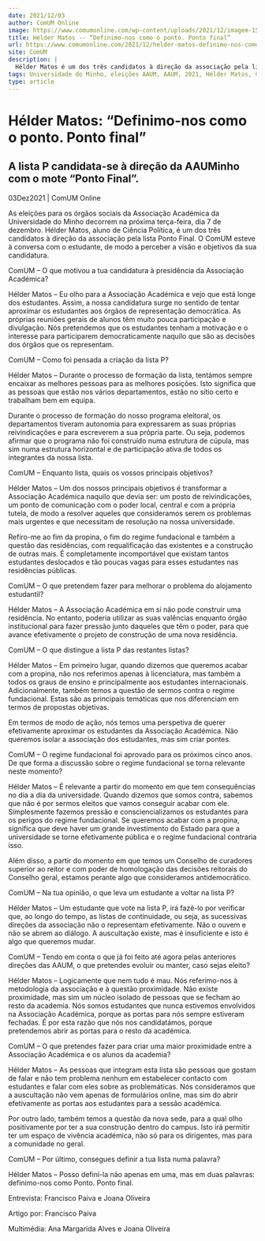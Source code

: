 ```yaml
---
date: 2021/12/03
author: ComUM Online
image: https://www.comumonline.com/wp-content/uploads/2021/12/imagem-1500x1000.jpg
title: Hélder Matos -- “Definimo-nos como o ponto. Ponto final”
url: https://www.comumonline.com/2021/12/helder-matos-definimo-nos-como-o-ponto-ponto-final/
site: ComUM
description: |
  Hélder Matos é um dos três candidatos à direção da associação pela lista Ponto Final. O ComUM esteve à conversa com o estudante.
tags: Universidade do Minho, eleições AAUM, AAUM, 2021, Hélder Matos, Candidato à direção da Associação Académica, Ponto Final
type: article
---
```



# Hélder Matos: “Definimo-nos como o ponto. Ponto final”

## A lista P candidata-se à direção da AAUMinho com o mote “Ponto Final”.

03Dez2021 | ComUM Online

As eleições para os órgãos sociais da Associação Académica da Universidade do Minho decorrem na próxima terça-feira, dia 7 de dezembro. Hélder Matos, aluno de Ciência Política, é um dos três candidatos à direção da associação pela lista Ponto Final. O ComUM esteve à conversa com o estudante, de modo a perceber a visão e objetivos da sua candidatura.



ComUM – O que motivou a tua candidatura à presidência da Associação Académica?

Hélder Matos – Eu olho para a Associação Académica e vejo que está longe dos estudantes. Assim, a nossa candidatura surge no sentido de tentar aproximar os estudantes aos órgãos de representação democrática. As próprias reuniões gerais de alunos têm muito pouca participação e divulgação. Nós pretendemos que os estudantes tenham a motivação e o interesse para participarem democraticamente naquilo que são as decisões dos órgãos que os representam.

ComUM – Como foi pensada a criação da lista P?

Hélder Matos – Durante o processo de formação da lista, tentámos sempre encaixar as melhores pessoas para as melhores posições. Isto significa que as pessoas que estão nos vários departamentos, estão no sítio certo e trabalham bem em equipa.

Durante o processo de formação do nosso programa eleitoral, os departamentos tiveram autonomia para expressarem as suas próprias reivindicações e para escreverem a sua própria parte. Ou seja, podemos afirmar que o programa não foi construído numa estrutura de cúpula, mas sim numa estrutura horizontal e de participação ativa de todos os integrantes da nossa lista.

ComUM – Enquanto lista, quais os vossos principais objetivos?



Hélder Matos – Um dos nossos principais objetivos é transformar a Associação Académica naquilo que devia ser: um posto de reivindicações, um ponto de comunicação com o poder local, central e com a própria tutela, de modo a resolver aqueles que consideramos serem os problemas mais urgentes e que necessitam de resolução na nossa universidade.

Refiro-me ao fim da propina, o fim do regime fundacional e também a questão das residências, com requalificação das existentes e a construção de outras mais. É completamente incomportável que existam tantos estudantes deslocados e tão poucas vagas para esses estudantes nas residências públicas.

ComUM – O que pretendem fazer para melhorar o problema do alojamento estudantil?

Hélder Matos – A Associação Académica em si não pode construir uma residência. No entanto, poderia utilizar as suas valências enquanto órgão institucional para fazer pressão junto daqueles que têm o poder, para que avance efetivamente o projeto de construção de uma nova residência.

ComUM – O que distingue a lista P das restantes listas?

Hélder Matos – Em primeiro lugar, quando dizemos que queremos acabar com a propina, não nos referimos apenas à licenciatura, mas também a todos os graus de ensino e principalmente aos estudantes internacionais. Adicionalmente, também temos a questão de sermos contra o regime fundacional. Estas são as principais temáticas que nos diferenciam em termos de propostas objetivas.

Em termos de modo de ação, nós temos uma perspetiva de querer efetivamente aproximar os estudantes da Associação Académica. Não queremos isolar a associação dos estudantes, mas sim criar pontes.

ComUM – O regime fundacional foi aprovado para os próximos cinco anos. De que forma a discussão sobre o regime fundacional se torna relevante neste momento?

Hélder Matos – É relevante a partir do momento em que tem consequências no dia a dia da universidade. Quando dizemos que somos contra, sabemos que não é por sermos eleitos que vamos conseguir acabar com ele. Simplesmente fazemos pressão e consciencializamos os estudantes para os perigos do regime fundacional. Se queremos acabar com a propina, significa que deve haver um grande investimento do Estado para que a universidade se torne efetivamente pública e o regime fundacional contraria isso.

Além disso, a partir do momento em que temos um Conselho de curadores superior ao reitor e com poder de homologação das decisões reitorais do Conselho geral, estamos perante algo que consideramos antidemocrático.

ComUM – Na tua opinião, o que leva um estudante a voltar na lista P?



Hélder Matos – Um estudante que vote na lista P, irá fazê-lo por verificar que, ao longo do tempo, as listas de continuidade, ou seja, as sucessivas direções da associação não o representam efetivamente. Não o ouvem e não se abrem ao diálogo. A auscultação existe, mas é insuficiente e isto é algo que queremos mudar.

ComUM – Tendo em conta o que já foi feito até agora pelas anteriores direções das AAUM, o que pretendes evoluir ou manter, caso sejas eleito?

Hélder Matos – Logicamente que nem tudo é mau. Nós referimo-nos à metodologia da associação e à questão proximidade. Não existe proximidade, mas sim um núcleo isolado de pessoas que se fecham ao resto da academia. Nós somos estudantes que nunca estivemos envolvidos na Associação Académica, porque as portas para nós sempre estiveram fechadas. É por esta razão que nós nos candidatámos, porque pretendemos abrir as portas para o resto da académica.

ComUM – O que pretendes fazer para criar uma maior proximidade entre a Associação Académica e os alunos da academia?

Hélder Matos – As pessoas que integram esta lista são pessoas que gostam de falar e não tem problema nenhum em estabelecer contacto com estudantes e falar com eles sobre as problemáticas. Nós consideramos que a auscultação não vem apenas de formulários online, mas sim do abrir efetivamente as portas aos estudantes para a sessão académica.

Por outro lado, também temos a questão da nova sede, para a qual olho positivamente por ter a sua construção dentro do campus. Isto irá permitir ter um espaço de vivência académica, não só para os dirigentes, mas para a comunidade no geral.

ComUM – Por último, consegues definir a tua lista numa palavra?

Hélder Matos – Posso defini-la não apenas em uma, mas em duas palavras: definimo-nos como Ponto. Ponto final.

Entrevista: Francisco Paiva e Joana Oliveira

Artigo por: Francisco Paiva

Multimédia: Ana Margarida Alves e Joana Oliveira
